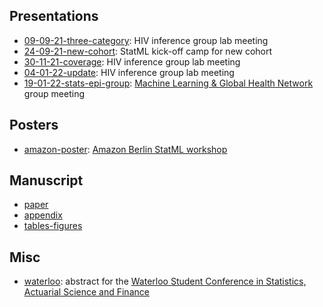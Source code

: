 ## Presentations

* [09-09-21-three-category](https://athowes.github.io/multi-agyw/09-09-21-three-category.pdf): HIV inference group lab meeting
* [24-09-21-new-cohort](https://athowes.github.io/multi-agyw/24-09-21-new-cohort.pdf): StatML kick-off camp for new cohort
* [30-11-21-coverage](https://athowes.github.io/multi-agyw/30-11-21-coverage.pdf): HIV inference group lab meeting
* [04-01-22-update](https://athowes.github.io/multi-agyw/04-01-22-update.pdf): HIV inference group lab meeting
* [19-01-22-stats-epi-group](https://athowes.github.io/multi-agyw/19-01-22-stats-epi-group): [Machine Learning & Global Health Network](https://mlgh.net/) group meeting

## Posters

* [amazon-poster](https://athowes.github.io/multi-agyw/amazon-poster.pdf): [Amazon Berlin StatML workshop](https://www.amazon.science/latest-news/amazon-to-host-statml-oxford-imperial-ml-workshop-in-berlin-office)

## Manuscript

* [paper](https://athowes.github.io/multi-agyw/paper.pdf)
* [appendix](https://athowes.github.io/multi-agyw/appendix.pdf)
* [tables-figures](https://athowes.github.io/multi-agyw/tables-figures.pdf)

## Misc

* [waterloo](https://athowes.github.io/multi-agyw/waterloo.html): abstract for the [Waterloo Student Conference in Statistics, Actuarial Science and Finance](https://uwaterloo.ca/statistics-actuarial-science-finance-student-conference/)
